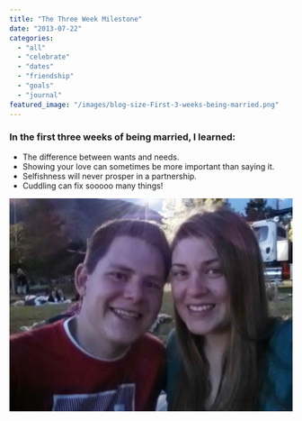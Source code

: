 ```yaml
---
title: "The Three Week Milestone"
date: "2013-07-22"
categories: 
  - "all"
  - "celebrate"
  - "dates"
  - "friendship"
  - "goals"
  - "journal"
featured_image: "/images/blog-size-First-3-weeks-being-married.png"
---
```


### In the first three weeks of being married, I learned:

- The difference between wants and needs.
- Showing your love can sometimes be more important than saying it.
- Selfishness will never prosper in a partnership.
- Cuddling can fix sooooo many things!

![date night, newlywed date night, maceys kong cones, temple date nights](/images/2013-06-08252021.21.58-1.jpg)
